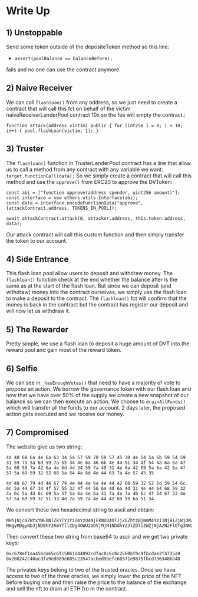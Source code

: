 # Write Up

## 1) Unstoppable

Send some token outside of the depositeToken method so this line:
- `assert(poolBalance == balanceBefore);`

fails and no one can use the contract anymore.

## 2) Naive Receiver

We can call `flashloan()` from any address, so we just need to create a contract that will call this fct on behalf of the victim naiveReceiverLenderPool contract 10x so the fee will empty the contract.:

` function attack(address victim) public { for (int256 i = 0; i < 10; i++) { pool.flashLoan(victim, 1); } `

## 3) Truster

The `flashloan()` function in TrusterLenderPool contract has a line that allow us to call a method from any contract with any variable we want: `target.functionCall(data);`
So we simply create a contract that will call this method and use the `approve()` from ERC20 to approve the DVToken: 
```
const abi = ["function approve(address spender, uint256 amount)"];
const interface = new ethers.utils.Interface(abi);
const data = interface.encodeFunctionData("approve", [attackContract.address, TOKENS_IN_POOL]);

await attackContract.attack(0, attacker.address, this.token.address, data);
```
Our attack contract will call this custom function and then simply transfer the token to our account.

## 4) Side Entrance

This flash loan pool allow users to deposit and withdraw money. The `flashloan()` function check at the end whether the balance after is the same as at the start of the flash loan. But since we can deposit (and withdraw) money into the contract ourselves, we simply use the flash loan to make a deposit to the contract. The `flashloan()` fct will confirm that the money is back in the contract but the contract has register our deposit and will now let us withdraw it.

## 5) The Rewarder

Pretty simple, we use a flash loan to deposit a huge amount of DVT into the reward pool and gain most of the reward token.

## 6) Selfie

We can see in `_hasEnoughVotes()` that need to have a majority of vote to propose an action. We borrow the governance token with our flash loan and now that we have over 50% of the supply we create a new snapshot of our balance so we can then execute an action. We choose to `drainAllFunds()` which will transfer all the funds to our account. 2 days later, the proposed action gets executed and we receive our money.

## 7) Compromised

The website give us two string:
```
4d 48 68 6a 4e 6a 63 34 5a 57 59 78 59 57 45 30 4e 54 5a 6b 59 54 59 31 59 7a 5a 6d 59 7a 55 34 4e 6a 46 6b 4e 44 51 34 4f 54 4a 6a 5a 47 5a 68 59 7a 42 6a 4e 6d 4d 34 59 7a 49 31 4e 6a 42 69 5a 6a 42 6a 4f 57 5a 69 59 32 52 68 5a 54 4a 6d 4e 44 63 7a 4e 57 45 35

4d 48 67 79 4d 44 67 79 4e 44 4a 6a 4e 44 42 68 59 32 52 6d 59 54 6c 6c 5a 44 67 34 4f 57 55 32 4f 44 56 6a 4d 6a 4d 31 4e 44 64 68 59 32 4a 6c 5a 44 6c 69 5a 57 5a 6a 4e 6a 41 7a 4e 7a 46 6c 4f 54 67 33 4e 57 5a 69 59 32 51 33 4d 7a 59 7a 4e 44 42 69 59 6a 51 34

```
We convert these two hexadecimal string to ascii and obtain:
```
MHhjNjc4ZWYxYWE0NTZkYTY1YzZmYzU4NjFkNDQ4OTJjZGZhYzBjNmM4YzI1NjBiZjBjOWZiY2RhZTJmNDczNWE5
MHgyMDgyNDJjNDBhY2RmYTllZDg4OWU2ODVjMjM1NDdhY2JlZDliZWZjNjAzNzFlOTg3NWZiY2Q3MzYzNDBiYjQ4
```
Then convert these two string from base64 to ascii and we get two private keys:
```
0xc678ef1aa456da65c6fc5861d44892cdfac0c6c8c2560bf0c9fbcdae2f4735a9
0x208242c40acdfa9ed889e685c23547acbed9befc60371e9875fbcd736340bb48
```
The privates keys belong to two of the trusted oracles. Once we have access to two of the three oracles, we simply lower the price of the NFT before buying one and then raise the price to the balance of the exchange and sell the nft to drain all ETH fro m the contract.